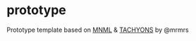 # prototype
Prototype template based on [MNML](http://mn-ml.cc) &amp; [TACHYONS](http://tachyons.io) by @mrmrs
